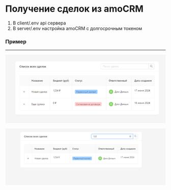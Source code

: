 # Получение сделок из amoCRM


1. В client/.env api сервера
2. В server/.env настройка amoCRM с долгосрочным токеном

### Пример
___

![Форма создание](./assets/img1.png)

![Форма создание](./assets/img2.png)

